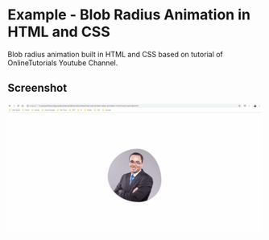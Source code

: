 <h1>Example - Blob Radius Animation in HTML and CSS</h1>
<p>Blob radius animation built in HTML and CSS based on tutorial of OnlineTutorials Youtube Channel.</p>

<h2>Screenshot</h2>
<img src="https://raw.githubusercontent.com/DjalmoCruzJr/onlietutirials-tutorial-blob-radius-animation-in-html-and-css/master/screenshot/screenshot.gif">

